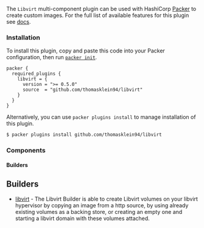 The `Libvirt` multi-component plugin can be used with HashiCorp [Packer](https://www.packer.io)
to create custom images. For the full list of available features for this plugin see [docs](docs).

### Installation

To install this plugin, copy and paste this code into your Packer configuration, then run [`packer init`](https://www.packer.io/docs/commands/init).

```hcl
packer {
  required_plugins {
    libvirt = {
      version = ">= 0.5.0"
      source  = "github.com/thomasklein94/libvirt"
    }
  }
}
```


Alternatively, you can use `packer plugins install` to manage installation of this plugin.

```sh
$ packer plugins install github.com/thomasklein94/libvirt
```

### Components

#### Builders

## Builders
- [libvirt](/packer/integrations/thomasklein94/latest/components/builder/libvirt) - The Libvirt Builder is able to create Libvirt volumes on your libvirt hypervisor
  by copying an image from a http source, by using already existing volumes as a backing store,
  or creating an empty one and starting a libvirt domain with these volumes attached.
